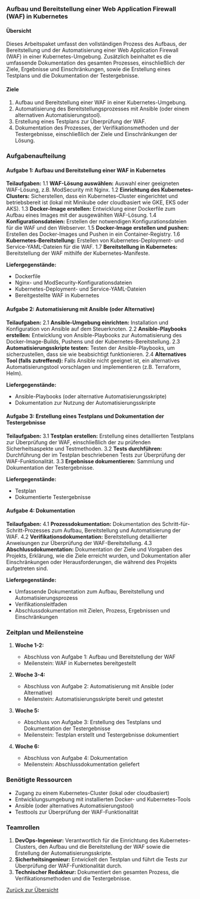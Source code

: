 ### Aufbau und Bereitstellung einer Web Application Firewall (WAF) in Kubernetes

#### Übersicht
Dieses Arbeitspaket umfasst den vollständigen Prozess des Aufbaus, der Bereitstellung und der Automatisierung einer Web Application Firewall (WAF) in einer Kubernetes-Umgebung. Zusätzlich beinhaltet es die umfassende Dokumentation des gesamten Prozesses, einschließlich der Ziele, Ergebnisse und Einschränkungen, sowie die Erstellung eines Testplans und die Dokumentation der Testergebnisse.

#### Ziele
1. Aufbau und Bereitstellung einer WAF in einer Kubernetes-Umgebung.
2. Automatisierung des Bereitstellungsprozesses mit Ansible (oder einem alternativen Automatisierungstool).
3. Erstellung eines Testplans zur Überprüfung der WAF.
4. Dokumentation des Prozesses, der Verifikationsmethoden und der Testergebnisse, einschließlich der Ziele und Einschränkungen der Lösung.

### Aufgabenaufteilung

#### Aufgabe 1: Aufbau und Bereitstellung einer WAF in Kubernetes

**Teilaufgaben:**
1.1 **WAF-Lösung auswählen:** Auswahl einer geeigneten WAF-Lösung, z.B. ModSecurity mit Nginx.
1.2 **Einrichtung des Kubernetes-Clusters:** Sicherstellen, dass ein Kubernetes-Cluster eingerichtet und betriebsbereit ist (lokal mit Minikube oder cloudbasiert wie GKE, EKS oder AKS).
1.3 **Docker-Image erstellen:** Entwicklung einer Dockerfile zum Aufbau eines Images mit der ausgewählten WAF-Lösung.
1.4 **Konfigurationsdateien:** Erstellen der notwendigen Konfigurationsdateien für die WAF und den Webserver.
1.5 **Docker-Image erstellen und pushen:** Erstellen des Docker-Images und Pushen in ein Container-Registry.
1.6 **Kubernetes-Bereitstellung:** Erstellen von Kubernetes-Deployment- und Service-YAML-Dateien für die WAF.
1.7 **Bereitstellung in Kubernetes:** Bereitstellung der WAF mithilfe der Kubernetes-Manifeste.

**Liefergegenstände:**
- Dockerfile
- Nginx- und ModSecurity-Konfigurationsdateien
- Kubernetes-Deployment- und Service-YAML-Dateien
- Bereitgestellte WAF in Kubernetes

#### Aufgabe 2: Automatisierung mit Ansible (oder Alternative)

**Teilaufgaben:**
2.1 **Ansible-Umgebung einrichten:** Installation und Konfiguration von Ansible auf dem Steuerknoten.
2.2 **Ansible-Playbooks erstellen:** Entwicklung von Ansible-Playbooks zur Automatisierung des Docker-Image-Builds, Pushens und der Kubernetes-Bereitstellung.
2.3 **Automatisierungsskripte testen:** Testen der Ansible-Playbooks, um sicherzustellen, dass sie wie beabsichtigt funktionieren.
2.4 **Alternatives Tool (falls zutreffend):** Falls Ansible nicht geeignet ist, ein alternatives Automatisierungstool vorschlagen und implementieren (z.B. Terraform, Helm).

**Liefergegenstände:**
- Ansible-Playbooks (oder alternative Automatisierungsskripte)
- Dokumentation zur Nutzung der Automatisierungsskripte

#### Aufgabe 3: Erstellung eines Testplans und Dokumentation der Testergebnisse

**Teilaufgaben:**
3.1 **Testplan erstellen:** Erstellung eines detaillierten Testplans zur Überprüfung der WAF, einschließlich der zu prüfenden Sicherheitsaspekte und Testmethoden.
3.2 **Tests durchführen:** Durchführung der im Testplan beschriebenen Tests zur Überprüfung der WAF-Funktionalität.
3.3 **Ergebnisse dokumentieren:** Sammlung und Dokumentation der Testergebnisse.

**Liefergegenstände:**
- Testplan
- Dokumentierte Testergebnisse

#### Aufgabe 4: Dokumentation

**Teilaufgaben:**
4.1 **Prozessdokumentation:** Dokumentation des Schritt-für-Schritt-Prozesses zum Aufbau, Bereitstellung und Automatisierung der WAF.
4.2 **Verifikationsdokumentation:** Bereitstellung detaillierter Anweisungen zur Überprüfung der WAF-Bereitstellung.
4.3 **Abschlussdokumentation:** Dokumentation der Ziele und Vorgaben des Projekts, Erklärung, wie die Ziele erreicht wurden, und Dokumentation aller Einschränkungen oder Herausforderungen, die während des Projekts aufgetreten sind.

**Liefergegenstände:**
- Umfassende Dokumentation zum Aufbau, Bereitstellung und Automatisierungsprozess
- Verifikationsleitfaden
- Abschlussdokumentation mit Zielen, Prozess, Ergebnissen und Einschränkungen

### Zeitplan und Meilensteine

1. **Woche 1-2:** 
   - Abschluss von Aufgabe 1: Aufbau und Bereitstellung der WAF
   - Meilenstein: WAF in Kubernetes bereitgestellt

2. **Woche 3-4:**
   - Abschluss von Aufgabe 2: Automatisierung mit Ansible (oder Alternative)
   - Meilenstein: Automatisierungsskripte bereit und getestet

3. **Woche 5:**
   - Abschluss von Aufgabe 3: Erstellung des Testplans und Dokumentation der Testergebnisse
   - Meilenstein: Testplan erstellt und Testergebnisse dokumentiert

4. **Woche 6:**
   - Abschluss von Aufgabe 4: Dokumentation
   - Meilenstein: Abschlussdokumentation geliefert

### Benötigte Ressourcen

- Zugang zu einem Kubernetes-Cluster (lokal oder cloudbasiert)
- Entwicklungsumgebung mit installierten Docker- und Kubernetes-Tools
- Ansible (oder alternatives Automatisierungstool)
- Testtools zur Überprüfung der WAF-Funktionalität

### Teamrollen

1. **DevOps-Ingenieur:** Verantwortlich für die Einrichtung des Kubernetes-Clusters, den Aufbau und die Bereitstellung der WAF sowie die Erstellung der Automatisierungsskripte.
2. **Sicherheitsingenieur:** Entwickelt den Testplan und führt die Tests zur Überprüfung der WAF-Funktionalität durch.
3. **Technischer Redakteur:** Dokumentiert den gesamten Prozess, die Verifikationsmethoden und die Testergebnisse.

[Zurück zur Übersicht](index.md)